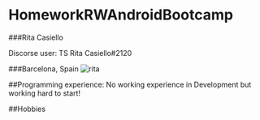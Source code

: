 # HomeworkRWAndroidBootcamp
###Rita Casiello

Discorse user: TS Rita Casiello#2120

###Barcelona, Spain
![rita](https://user-images.githubusercontent.com/37933287/83359546-237e3500-a37b-11ea-9b61-9aeab5bf2fea.jpg)

##Programming experience:
No working experience in Development but working hard to start!

##Hobbies



